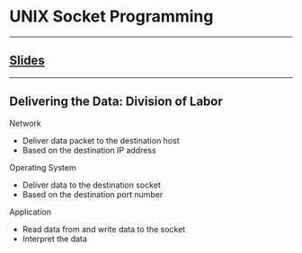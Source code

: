 # UNIX Socket Programming
---

## [Slides](https://redhawks-my.sharepoint.com/:p:/r/personal/bowermanjess_seattleu_edu/_layouts/15/Doc.aspx?sourcedoc=%7BA1962C6D-8B6E-4FD0-ACC1-B2C3035E7874%7D&file=9-socket_prog.pptx&action=edit&mobileredirect=true)
---

## Delivering the Data: Division of Labor
Network
- Deliver data packet to the destination host
- Based on the destination IP address

Operating System
- Deliver data to the destination socket
- Based on the destination port number

Application
- Read data from and write data to the socket
- Interpret the data

